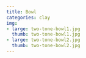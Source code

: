 ```yaml
---
title: Bowl
categories: clay
img:
- large: two-tone-bowl1.jpg
  thumb: two-tone-bowl1.jpg
- large: two-tone-bowl2.jpg
  thumb: two-tone-bowl2.jpg
---
```

